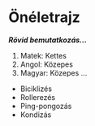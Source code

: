 <h1>Önéletrajz</h1>

**_Rövid bemutatkozás..._**

1. Matek: Kettes
2. Angol: Közepes
3. Magyar: Közepes
...

- Biciklizés
- Rollerezés
- Ping-pongozás
- Kondizás



